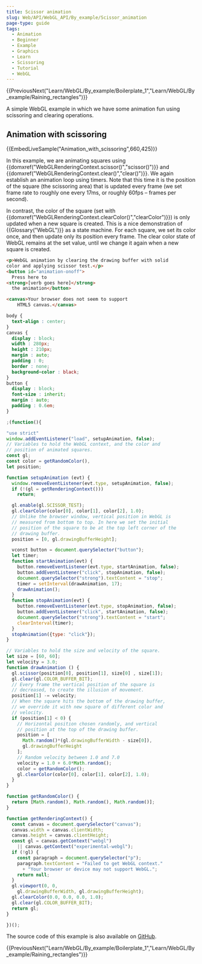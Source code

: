 ```yaml
---
title: Scissor animation
slug: Web/API/WebGL_API/By_example/Scissor_animation
page-type: guide
tags:
  - Animation
  - Beginner
  - Example
  - Graphics
  - Learn
  - Scissoring
  - Tutorial
  - WebGL
---
```

{{PreviousNext("Learn/WebGL/By_example/Boilerplate_1","Learn/WebGL/By_example/Raining_rectangles")}}

A simple WebGL example in which we have some animation fun using scissoring and clearing operations.

## Animation with scissoring

{{EmbedLiveSample("Animation_with_scissoring",660,425)}}

In this example, we are animating squares using {{domxref("WebGLRenderingContext.scissor()","scissor()")}} and {{domxref("WebGLRenderingContext.clear()","clear()")}}. We again establish an animation loop using timers. Note that this time it is the position of the square (the scissoring area) that is updated every frame (we set frame rate to roughly one every 17ms, or roughly 60fps – frames per second).

In contrast, the color of the square (set with {{domxref("WebGLRenderingContext.clearColor()","clearColor")}}) is only updated when a new square is created. This is a nice demonstration of {{Glossary("WebGL")}} as a state machine. For each square, we set its color once, and then update only its position every frame. The clear color state of WebGL remains at the set value, until we change it again when a new square is created.

```html hidden
<p>WebGL animation by clearing the drawing buffer with solid
color and applying scissor test.</p>
<button id="animation-onoff">
  Press here to
<strong>[verb goes here]</strong>
  the animation</button>
```

```html hidden
<canvas>Your browser does not seem to support
    HTML5 canvas.</canvas>
```

```css hidden
body {
  text-align : center;
}
canvas {
  display : block;
  width : 280px;
  height : 210px;
  margin : auto;
  padding : 0;
  border : none;
  background-color : black;
}
button {
  display : block;
  font-size : inherit;
  margin : auto;
  padding : 0.6em;
}
```

```js hidden
;(function(){
```

```js
"use strict"
window.addEventListener("load", setupAnimation, false);
// Variables to hold the WebGL context, and the color and
// position of animated squares.
const gl;
const color = getRandomColor(),
let position;

function setupAnimation (evt) {
  window.removeEventListener(evt.type, setupAnimation, false);
  if (!(gl = getRenderingContext()))
    return;

  gl.enable(gl.SCISSOR_TEST);
  gl.clearColor(color[0], color[1], color[2], 1.0);
  // Unlike the browser window, vertical position in WebGL is
  // measured from bottom to top. In here we set the initial
  // position of the square to be at the top left corner of the
  // drawing buffer.
  position = [0, gl.drawingBufferHeight];

  vconst button = document.querySelector("button");
  let timer;
  function startAnimation(evt) {
    button.removeEventListener(evt.type, startAnimation, false);
    button.addEventListener("click", stopAnimation, false);
    document.querySelector("strong").textContent = "stop";
    timer = setInterval(drawAnimation, 17);
    drawAnimation();
  }
  function stopAnimation(evt) {
    button.removeEventListener(evt.type, stopAnimation, false);
    button.addEventListener("click", startAnimation, false);
    document.querySelector("strong").textContent = "start";
    clearInterval(timer);
  }
  stopAnimation({type: "click"});
}

// Variables to hold the size and velocity of the square.
let size = [60, 60];
let velocity = 3.0;
function drawAnimation () {
  gl.scissor(position[0], position[1], size[0] , size[1]);
  gl.clear(gl.COLOR_BUFFER_BIT);
  // Every frame the vertical position of the square is
  // decreased, to create the illusion of movement.
  position[1] -= velocity;
  // When the square hits the bottom of the drawing buffer,
  // we override it with new square of different color and
  // velocity.
  if (position[1] < 0) {
    // Horizontal position chosen randomly, and vertical
    // position at the top of the drawing buffer.
    position = [
      Math.random()*(gl.drawingBufferWidth - size[0]),
      gl.drawingBufferHeight
    ];
    // Random velocity between 1.0 and 7.0
    velocity = 1.0 + 6.0*Math.random();
    color = getRandomColor();
    gl.clearColor(color[0], color[1], color[2], 1.0);
  }
}

function getRandomColor() {
  return [Math.random(), Math.random(), Math.random()];
}
```

```js hidden
function getRenderingContext() {
  const canvas = document.querySelector("canvas");
  canvas.width = canvas.clientWidth;
  canvas.height = canvas.clientHeight;
  const gl = canvas.getContext("webgl")
    || canvas.getContext("experimental-webgl");
  if (!gl) {
    const paragraph = document.querySelector("p");
    paragraph.textContent = "Failed to get WebGL context."
      + "Your browser or device may not support WebGL.";
    return null;
  }
  gl.viewport(0, 0,
    gl.drawingBufferWidth, gl.drawingBufferHeight);
  gl.clearColor(0.0, 0.0, 0.0, 1.0);
  gl.clear(gl.COLOR_BUFFER_BIT);
  return gl;
}
```

```js hidden
})();
```

The source code of this example is also available on [GitHub](https://github.com/idofilin/webgl-by-example/tree/master/scissor-animation).

{{PreviousNext("Learn/WebGL/By_example/Boilerplate_1","Learn/WebGL/By_example/Raining_rectangles")}}
